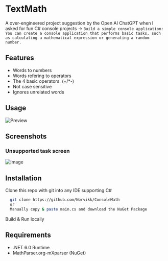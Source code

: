 
# TextMath

A over-engineered project suggestion by the Open AI ChatGPT when I asked for fun C# console projects ->
```Build a simple console application: You can create a console application that performs basic tasks, such as calculating a mathematical expression or generating a random number.```

## Features

- Words to numbers
- Words refering to operators
- The 4 basic operators. (+/*-)
- Not case sensitive
- Ignores unrelated words


## Usage



![Preview](https://user-images.githubusercontent.com/105376497/210094825-d9afadd4-efc2-421a-ab29-ca44f18ebc82.gif)
## Screenshots
### Unsupported task screen 
![image](https://user-images.githubusercontent.com/105376497/210096421-4ed9f9a8-59ee-4fe3-8ebc-213d43e0e246.png)


## Installation

Clone this repo with git into any IDE supporting C#

```bash
  git clone https://github.com/Norvikk/ConsoleMath
  or
  Manually copy & paste main.cs and download the NuGet Package
```
Build & Run locally 

## Requirements

- .NET 6.0 Runtime
- MathParser.org-mXparser (NuGet)
